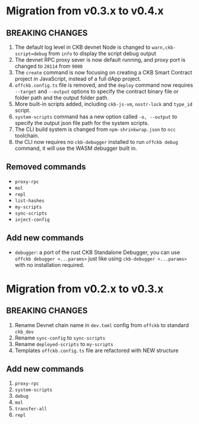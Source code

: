 # Migration from v0.3.x to v0.4.x

## BREAKING CHANGES

1. The default log level in CKB devnet Node is changed to `warn,ckb-script=debug` from `info` to display the script debug output
2. The devnet RPC proxy sever is now default running, and proxy port is changed to `28114` from `9000`
3. The `create` command is now focusing on creating a CKB Smart Contract project in JavaScript, instead of a full dApp project.
4. `offckb.config.ts` file is removed, and the `deploy` command now requires `--target` and `--output` options to specify the contract binary file or folder path and the output folder path.
5. More built-in scripts added, including `ckb-js-vm`, `nostr-lock` and `type_id` script.
6. `system-scripts` command has a new option called `-o, --output` to specify the output json file path for the system scripts.
7. The CLI build system is changed from `npm-shrinkwrap.json` to `ncc` toolchain.
8. the CLI now requires no `ckb-debugger` installed to run `offckb debug` command, it will use the WASM debugger built in.

## Removed commands

- `proxy-rpc`
- `mol`
- `repl`
- `list-hashes`
- `my-scripts`
- `sync-scripts`
- `inject-config`

## Add new commands

- `debugger`: a port of the rust CKB Standalone Debugger, you can use `offckb debugger <...params>` just like using `ckb-debugger <...params>` with no installation required.

# Migration from v0.2.x to v0.3.x

## BREAKING CHANGES

1. Rename Devnet chain name in `dev.toml` config from `offckb` to standard `ckb_dev`
2. Rename `sync-config` to `sync-scripts`
3. Rename `deployed-scripts` to `my-scripts`
4. Templates `offckb.config.ts` file are refactored with NEW structure

## Add new commands

1. `proxy-rpc`
2. `system-scripts`
3. `debug`
4. `mol`
5. `transfer-all`
6. `repl`
